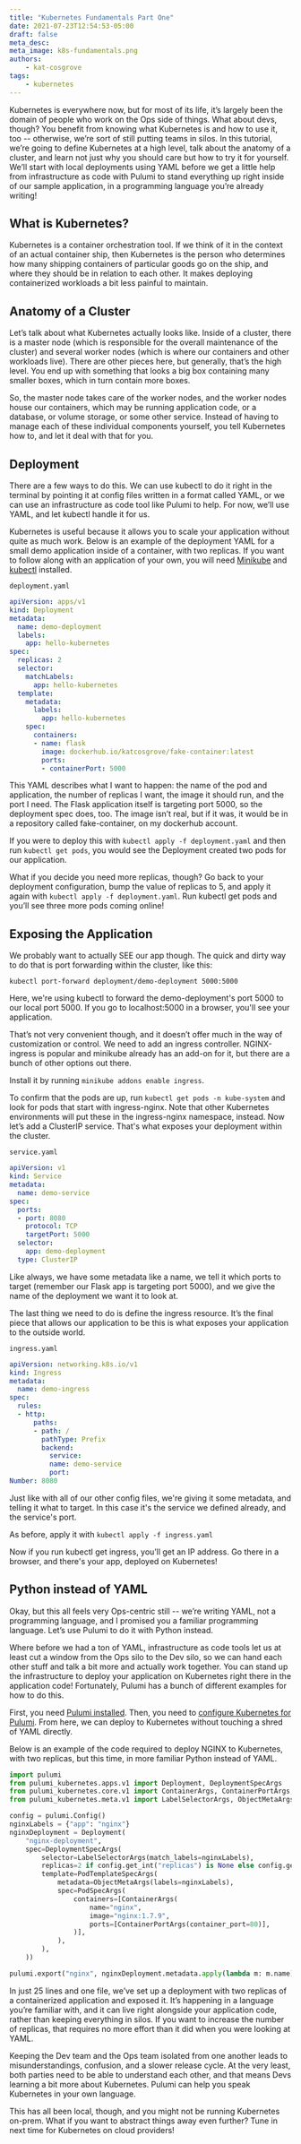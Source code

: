 ```yaml
---
title: "Kubernetes Fundamentals Part One"
date: 2021-07-23T12:54:53-05:00
draft: false
meta_desc:
meta_image: k8s-fundamentals.png
authors:
    - kat-cosgrove
tags:
    - kubernetes
---
```

Kubernetes is everywhere now, but for most of its life, it’s largely been the domain of people who work on the Ops side of things. What about devs, though? You benefit from knowing what Kubernetes is and how to use it, too -- otherwise, we’re sort of still putting teams in silos. In this tutorial, we’re going to define Kubernetes at a high level, talk about the anatomy of a cluster, and learn not just why you should care but how to try it for yourself. We’ll start with local deployments using YAML before we get a little help from infrastructure as code with Pulumi to stand everything up right inside of our sample application, in a programming language you’re already writing!

<!--more-->

## What is Kubernetes?

Kubernetes is a container orchestration tool. If we think of it in the context of an actual container ship, then Kubernetes is the person who determines how many shipping containers of particular goods go on the ship, and where they should be in relation to each other. It makes deploying containerized workloads a bit less painful to maintain. 

## Anatomy of a Cluster

Let’s talk about what Kubernetes actually looks like. Inside of a cluster, there is a master node (which is responsible for the overall maintenance of the cluster) and several worker nodes (which is where our containers and other workloads live). There are other pieces here, but generally, that’s the high level. You end up with something that looks a big box containing many smaller boxes, which in turn contain more boxes.

So, the master node takes care of the worker nodes, and the worker nodes house our containers, which may be running application code, or a database, or volume storage, or some other service. Instead of having to manage each of these individual components yourself, you tell Kubernetes how to, and let it deal with that for you.

## Deployment

There are a few ways to do this. We can use kubectl to do it right in the terminal by pointing it at config files written in a format called YAML, or we can use an infrastructure as code tool like Pulumi to help. For now, we’ll use YAML, and let kubectl handle it for us.

Kubernetes is useful because it allows you to scale your application without quite as much work. Below is an example of the deployment YAML for a small demo application inside of a container, with two replicas. If you want to follow along with an application of your own, you will need [Minikube](https://minikube.sigs.k8s.io/docs/start/) and [kubectl](https://kubernetes.io/docs/tasks/tools/) installed.

`deployment.yaml`

```yaml
apiVersion: apps/v1
kind: Deployment
metadata:
  name: demo-deployment
  labels:
    app: hello-kubernetes
spec:
  replicas: 2
  selector:
    matchLabels:
      app: hello-kubernetes
  template:
    metadata:
      labels:
        app: hello-kubernetes
    spec:
      containers:
      - name: flask
        image: dockerhub.io/katcosgrove/fake-container:latest
        ports:
        - containerPort: 5000
```

This YAML describes what I want to happen: the name of the pod and application, the number of replicas I want, the image it should run, and the port I need. The Flask application itself is targeting port 5000, so the deployment spec does, too. The image isn’t real, but if it was, it would be in a repository called fake-container, on my dockerhub account.

If you were to deploy this with `kubectl apply -f deployment.yaml` and then run `kubectl get pods`, you would see the Deployment created two pods for our application.

What if you decide you need more replicas, though? Go back to your deployment configuration, bump the value of replicas to 5, and apply it again with `kubectl apply -f deployment.yaml`. Run kubectl get pods and you’ll see three more pods coming online!

## Exposing the Application

We probably want to actually SEE our app though. The quick and dirty way to do that is port forwarding within the cluster, like this:

`kubectl port-forward deployment/demo-deployment 5000:5000`

Here, we're using kubectl to forward the demo-deployment's port 5000 to our local port 5000. If you go to localhost:5000 in a browser, you'll see your application.

That’s not very convenient though, and it doesn’t offer much in the way of customization or control. We need to add an ingress controller. NGINX-ingress is popular and minikube already has an add-on for it, but there are a bunch of other options out there.

Install it by running `minikube addons enable ingress`.

To confirm that the pods are up, run `kubectl get pods -n kube-system` and look for pods that start with ingress-nginx. Note that other Kubernetes environments will put these in the ingress-nginx namespace, instead. Now let’s add a ClusterIP service. That's what exposes your deployment within the cluster.

`service.yaml`

```yaml
apiVersion: v1
kind: Service
metadata:
  name: demo-service
spec:
  ports:
  - port: 8080
    protocol: TCP
    targetPort: 5000
  selector:
    app: demo-deployment
  type: ClusterIP
```

Like always, we have some metadata like a name, we tell it which ports to target (remember our Flask app is targeting port 5000), and we give the name of the deployment we want it to look at.

The last thing we need to do is define the ingress resource. It’s the final piece that allows our application to be this is what exposes your application to the outside world.

`ingress.yaml`

```yaml
apiVersion: networking.k8s.io/v1
kind: Ingress
metadata:
  name: demo-ingress
spec:
  rules:
  - http:
      paths:
      - path: /
        pathType: Prefix
        backend:
          service:
          name: demo-service
          port: 
Number: 8080
```

Just like with all of our other config files, we're giving it some metadata, and telling it what to target. In this case it's the service we defined already, and the service's port.

As before, apply it with `kubectl apply -f ingress.yaml`

Now if you run kubectl get ingress, you’ll get an IP address. Go there in a browser, and there's your app, deployed on Kubernetes!

## Python instead of YAML

Okay, but this all feels very Ops-centric still -- we’re writing YAML, not a programming language, and I promised you a familiar programming language. Let’s use Pulumi to do it with Python instead.

Where before we had a ton of YAML, infrastructure as code tools let us at least cut a window from the Ops silo to the Dev silo, so we can hand each other stuff and talk a bit more and actually work together. You can stand up the infrastructure to deploy your application on Kubernetes right there in the application code! Fortunately, Pulumi has a bunch of different examples for how to do this.

First, you need [Pulumi installed](https://www.pulumi.com/docs/get-started/install/). Then, you need to [configure Kubernetes for Pulumi](https://www.pulumi.com/docs/intro/cloud-providers/kubernetes/setup/). From here, we can deploy to Kubernetes without touching a shred of YAML directly.

Below is an example of the code required to deploy NGINX to Kubernetes, with two replicas, but this time, in more familiar Python instead of YAML.

```python
import pulumi
from pulumi_kubernetes.apps.v1 import Deployment, DeploymentSpecArgs
from pulumi_kubernetes.core.v1 import ContainerArgs, ContainerPortArgs, PodSpecArgs, PodTemplateSpecArgs
from pulumi_kubernetes.meta.v1 import LabelSelectorArgs, ObjectMetaArgs

config = pulumi.Config()
nginxLabels = {"app": "nginx"}
nginxDeployment = Deployment(
    "nginx-deployment",
    spec=DeploymentSpecArgs(
        selector=LabelSelectorArgs(match_labels=nginxLabels),
        replicas=2 if config.get_int("replicas") is None else config.get_int("replicas"),
        template=PodTemplateSpecArgs(
            metadata=ObjectMetaArgs(labels=nginxLabels),
            spec=PodSpecArgs(
                containers=[ContainerArgs(
                    name="nginx",
                    image="nginx:1.7.9",
                    ports=[ContainerPortArgs(container_port=80)],
                )],
            ),
        ),
    ))

pulumi.export("nginx", nginxDeployment.metadata.apply(lambda m: m.name))
```

In just 25 lines and one file, we’ve set up a deployment with two replicas of a containerized application and exposed it. It’s happening in a language you’re familiar with, and it can live right alongside your application code, rather than keeping everything in silos. If you want to increase the number of replicas, that requires no more effort than it did when you were looking at YAML.

Keeping the Dev team and the Ops team isolated from one another leads to misunderstandings, confusion, and a slower release cycle. At the very least, both parties need to be able to understand each other, and that means Devs learning a bit more about Kubernetes. Pulumi can help you speak Kubernetes in your own language.

This has all been local, though, and you might not be running Kubernetes on-prem. What if you want to abstract things away even further? Tune in next time for Kubernetes on cloud providers!
